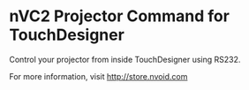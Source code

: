# nVC2 Projector Command for TouchDesigner
Control your projector from inside TouchDesigner using RS232.

For more information, visit http://store.nvoid.com

